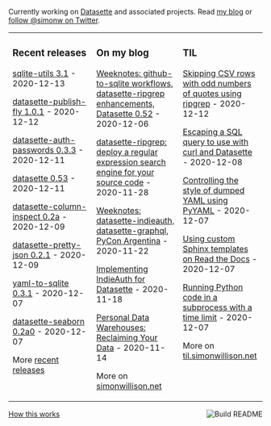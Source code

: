Currently working on [Datasette](https://datasette.io/) and associated projects. Read [my blog](https://simonwillison.net/) or [follow @simonw on Twitter](https://twitter.com/simonw).

<table><tr><td valign="top" width="33%">

### Recent releases
<!-- recent_releases starts -->
[sqlite-utils 3.1](https://github.com/simonw/sqlite-utils/releases/tag/3.1) - 2020-12-13

[datasette-publish-fly 1.0.1](https://github.com/simonw/datasette-publish-fly/releases/tag/1.0.1) - 2020-12-12

[datasette-auth-passwords 0.3.3](https://github.com/simonw/datasette-auth-passwords/releases/tag/0.3.3) - 2020-12-11

[datasette 0.53](https://github.com/simonw/datasette/releases/tag/0.53) - 2020-12-11

[datasette-column-inspect 0.2a](https://github.com/simonw/datasette-column-inspect/releases/tag/0.2a) - 2020-12-09

[datasette-pretty-json 0.2.1](https://github.com/simonw/datasette-pretty-json/releases/tag/0.2.1) - 2020-12-09

[yaml-to-sqlite 0.3.1](https://github.com/simonw/yaml-to-sqlite/releases/tag/0.3.1) - 2020-12-07

[datasette-seaborn 0.2a0](https://github.com/simonw/datasette-seaborn/releases/tag/0.2a0) - 2020-12-07
<!-- recent_releases ends -->
More [recent releases](https://github.com/simonw/simonw/blob/main/releases.md)
</td><td valign="top" width="34%">

### On my blog
<!-- blog starts -->
[Weeknotes: github-to-sqlite workflows, datasette-ripgrep enhancements, Datasette 0.52](http://simonwillison.net/2020/Dec/6/weeknotes/) - 2020-12-06

[datasette-ripgrep: deploy a regular expression search engine for your source code](http://simonwillison.net/2020/Nov/28/datasette-ripgrep/) - 2020-11-28

[Weeknotes: datasette-indieauth, datasette-graphql, PyCon Argentina](http://simonwillison.net/2020/Nov/22/weeknotes/) - 2020-11-22

[Implementing IndieAuth for Datasette](http://simonwillison.net/2020/Nov/18/indieauth/) - 2020-11-18

[Personal Data Warehouses: Reclaiming Your Data](http://simonwillison.net/2020/Nov/14/personal-data-warehouses/) - 2020-11-14
<!-- blog ends -->
More on [simonwillison.net](https://simonwillison.net/)
</td><td valign="top" width="33%">

### TIL
<!-- tils starts -->
[Skipping CSV rows with odd numbers of quotes using ripgrep](https://til.simonwillison.net/bash/skip-csv-rows-with-odd-numbers) - 2020-12-12

[Escaping a SQL query to use with curl and Datasette](https://til.simonwillison.net/bash/escaping-sql-for-curl-to-datasette) - 2020-12-08

[Controlling the style of dumped YAML using PyYAML](https://til.simonwillison.net/python/style-yaml-dump) - 2020-12-07

[Using custom Sphinx templates on Read the Docs](https://til.simonwillison.net/readthedocs/custom-sphinx-templates) - 2020-12-07

[Running Python code in a subprocess with a time limit](https://til.simonwillison.net/python/subprocess-time-limit) - 2020-12-07
<!-- tils ends -->
More on [til.simonwillison.net](https://til.simonwillison.net/)
</td></tr></table>

<a href="https://github.com/simonw/simonw/actions"><img src="https://github.com/simonw/simonw/workflows/Build%20README/badge.svg" align="right" alt="Build README"></a> <a href="https://simonwillison.net/2020/Jul/10/self-updating-profile-readme/">How this works</a>
